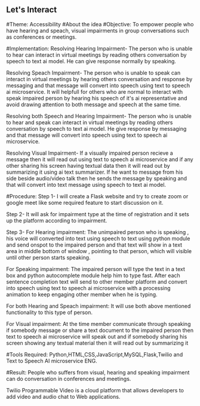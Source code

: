 ## Let's Interact
#Theme: Accessibility
#About the idea
#Objective:
To empower people who have hearing and speach, visual impairments in group conversations such as conferences or meetings.

#Implementation:
Resolving Hearing Impairment- The person who is unable to hear can interact in virtual meetings by reading others conversation by speech to text ai model. He can give response normally by speaking.

Resolving Speach Impairment- The person who is unable to speak can interact in virtual meetings by hearing others conversation and response by messaging and that message will convert into speech using text to speech ai microservice. It will helpfull for others who are normal to interact with speak impaired person by hearing his speech of it's ai representative and avoid drawing attention to both message and speech at the same time.

Resolving both Speech and Hearing Impairment- The person who is unable to hear and speak can interact in virtual meetings by reading others conversation by speech to text ai model. He give response by messaging and that message will convert into speech using text to speech ai microservice.

Resolving Visual Impairment- If a visually impaired person recieve a message then it will read out using text to speech ai microservice and if any other sharing his screen having textual data then it will read out by summarizing it using ai text summarizer. If he want to message from his side beside audio/video talk then he sends the message by speaking and that will convert into text message using speech to text ai model.

#Procedure:
Step 1- I will create a Flask website and try to create zoom or google meet like some required feature to start discussion on it.

Step 2- It will ask for impairment type at the time of registration and it sets up the platform according to impairment.

Step 3- For Hearing impairment: The unimpaired person who is speaking , his voice will converted into text using speech to text using python module and send onspot to the impaired person and that text will show in a text area in middle bottom of window , pointing to that person, which will visible until other person starts speaking.

For Speaking impairment: The impaired person will type the text in a text box and python autocomplete module help him to type fast. After each sentence completion text will send to other member platform and convert into speech using text to speech ai microservice with a processing animation to keep engaging other member when he is typing.

For both Hearing and Speach impairment: It will use both above mentioned functionality to this type of person.

For Visual impairment: At the time member communicate through speaking if somebody message or share a text document to the impaired person then text to speech ai microservice will speak out and if somebody sharing his screen showing any textual material then it will read out by summarizing it

#Tools Required:
Python,HTML,CSS,JavaScript,MySQL,Flask,Twilio and Text to Speech AI microservice ENG.

#Result:
People who suffers from visual, hearing and speaking impairment can do conversation in conferences and meetings.

Twilio Programmable Video is a cloud platform that allows developers to add video and audio chat to Web applications.

